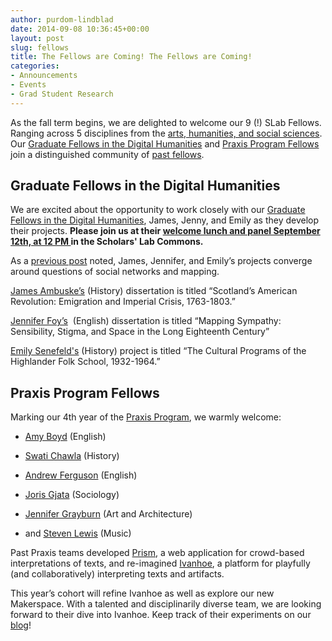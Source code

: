 ```yaml
---
author: purdom-lindblad
date: 2014-09-08 10:36:45+00:00
layout: post
slug: fellows
title: The Fellows are Coming! The Fellows are Coming!
categories:
- Announcements
- Events
- Grad Student Research
---
```


As the fall term begins, we are delighted to welcome our 9 (!) SLab Fellows. Ranging across 5 disciplines from the [arts, humanities, and social sciences](http://as.virginia.edu/). Our [Graduate Fellows in the Digital Humanities](http://scholarslab.org/graduate-fellowships/) and [Praxis Program Fellows](http://praxis.scholarslab.org) join a distinguished community of [past fellows](/people/).


## Graduate Fellows in the Digital Humanities


We are excited about the opportunity to work closely with our [Graduate Fellows in the Digital Humanities](http://scholarslab.org/graduate-fellowships/), James, Jenny, and Emily as they develop their projects. **Please join us at their [welcome lunch and panel September 12th, at 12 PM ](http://scholarslab.org/events/2014-15-scholars-lab-graduate-fellows-panel/)in the Scholars' Lab Commons.**

As a [previous post](/2014/05/19/welcoming-our-new-scholars-lab-fellows/) noted, James, Jennifer, and Emily’s projects converge around questions of social networks and mapping.

[James Ambuske’s](/people/james-ambuske/) (History) dissertation is titled “Scotland’s American Revolution: Emigration and Imperial Crisis, 1763-1803.”

[Jennifer Foy’s](/people/jennifer-foy/)  (English) dissertation is titled “Mapping Sympathy: Sensibility, Stigma, and Space in the Long Eighteenth Century”

[Emily Senefeld's](/people/emily-senefeld/) (History) project is titled “The Cultural Programs of the Highlander Folk School, 1932-1964.”


## Praxis Program Fellows


Marking our 4th year of the [Praxis Program](http://scholarslab.org/graduate-fellowships/), we warmly welcome:




  * [Amy Boyd](/people/amy-boyd/) (English)


  * [Swati Chawla](/people/swati-chawla/) (History)


  * [Andrew Ferguson](/people/andrew-ferguson/) (English)


  * [Joris Gjata](/people/joris-gjata/) (Sociology)


  * [Jennifer Grayburn](/people/jennifer-grayburn/) (Art and Architecture)


  * and [Steven Lewis](/people/steven-lewis/) (Music)


Past Praxis teams developed [Prism](http://prism.scholarslab.org/), a web application for crowd-based interpretations of texts, and re-imagined [Ivanhoe](http://ivanhoe.scholarslab.org), a platform for playfully (and collaboratively) interpreting texts and artifacts.

This year’s cohort will refine Ivanhoe as well as explore our new Makerspace. With a talented and disciplinarily diverse team, we are looking forward to their dive into Ivanhoe. Keep track of their experiments on our [blog](/blog/)!
